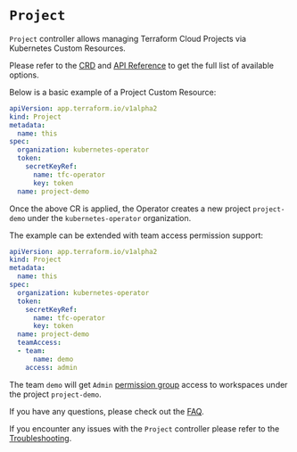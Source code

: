 # `Project`

`Project` controller allows managing Terraform Cloud Projects via Kubernetes Custom Resources.

Please refer to the [CRD](../config/crd/bases/app.terraform.io_projects.yaml) and [API Reference](./api-reference.md#project) to get the full list of available options.

Below is a basic example of a Project Custom Resource:

```yaml
apiVersion: app.terraform.io/v1alpha2
kind: Project
metadata:
  name: this
spec:
  organization: kubernetes-operator
  token:
    secretKeyRef:
      name: tfc-operator
      key: token
  name: project-demo
```

Once the above CR is applied, the Operator creates a new project `project-demo` under the `kubernetes-operator` organization.

The example can be extended with team access permission support:

```yaml
apiVersion: app.terraform.io/v1alpha2
kind: Project
metadata:
  name: this
spec:
  organization: kubernetes-operator
  token:
    secretKeyRef:
      name: tfc-operator
      key: token
  name: project-demo
  teamAccess:
  - team:
      name: demo
    access: admin
```

The team `demo` will get `Admin` [permission group](https://developer.hashicorp.com/terraform/cloud-docs/users-teams-organizations/permissions) access to workspaces under the project `project-demo`.

If you have any questions, please check out the [FAQ](./faq.md#project-controller).

If you encounter any issues with the `Project` controller please refer to the [Troubleshooting](../README.md#troubleshooting).
